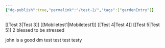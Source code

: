 ```yaml
---
{"dg-publish":true,"permalink":"/test-2/","tags":["gardenEntry"]}
---
```


[[Test 3\|Test 3]]
[[Mobiletest1\|Mobiletest1]]
[[Test 4\|Test 4]]
[[Test 5\|Test 5]]
2 blessed to be stressed

john is a good dm
test test test testy